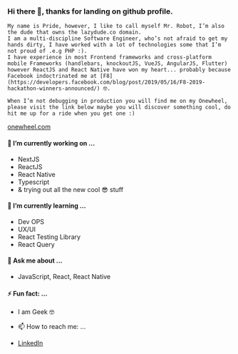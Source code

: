 ### Hi there 👋, thanks for landing on github profile.

```
My name is Pride, however, I like to call myself Mr. Robot, I’m also the dude that owns the lazydude.co domain.
I am a multi-discipline Software Engineer, who’s not afraid to get my hands dirty, I have worked with a lot of technologies some that I’m not proud of .e.g PHP :).
I have experience in most Frontend frameworks and cross-platform mobile Frameworks (handlebars, knockoutJS, VueJS, AngularJS, Flutter) however ReactJS and React Native have won my heart... probably because Facebook indoctrinated me at [F8](https://developers.facebook.com/blog/post/2019/05/16/F8-2019-hackathon-winners-announced/) 🤓.

When I’m not debugging in production you will find me on my Onewheel, please visit the link below maybe you will discover something cool, do hit me up for a ride when you get one :)

```

[onewheel.com](https://onewheel.com)


#### 🔭 I’m currently working on ...
- NextJS
- ReactJS
- React Native
- Typescript 
- & trying out all the new cool 😎 stuff

#### 🌱 I’m currently learning ...
- Dev OPS
- UX/UI
- React Testing Library
- React Query

#### 💬 Ask me about ...
- JavaScript, React, React Native

#### ⚡ Fun fact: ...
- I am Geek 🤓

- 📫 How to reach me: ...
- [LinkedIn](https://www.linkedin.com/in/pridemusvaire)

<!--
**pridemusvaire/pridemusvaire** is a ✨ _special_ ✨ repository because its `README.md` (this file) appears on your GitHub profile.

Here are some ideas to get you started:


- 👯 I’m looking to collaborate on ...
- 🤔 I’m looking for help with ...

- 😄 Pronouns: ...

-->
